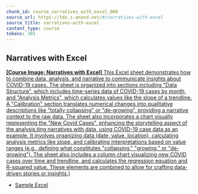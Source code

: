 ```yaml
---
chunk_id: course_narratives_with_excel_000
source_url: https://tds.s-anand.net/#/narratives-with-excel
source_title: narratives-with-excel
content_type: course
tokens: 301
---
```


## Narratives with Excel

[**[Course Image: Narratives with Excel]** This Excel sheet demonstrates how to combine data, analysis, and narrative to communicate insights about COVID-19 cases. The sheet is organized into sections including "Data Structure", which includes time-series data of COVID-19 cases by month, and "Analysis Metrics", which calculates values like the slope of a trendline. A "Calibration" section translates numerical changes into qualitative descriptions like "totally collapsing" or "de-growing", providing a narrative context to the raw data. The sheet also incorporates a chart visually representing the "New Covid Cases", enhancing the storytelling aspect of the analysis.ting narratives with data, using COVID-19 case data as an example. It involves organizing data (date, value, location), calculating analysis metrics like slope, and calibrating interpretations based on value ranges (e.g., defining what constitutes "collapsing," "growing," or "de-growing"). The sheet also includes a column chart visualizing new COVID cases over time and trendline, and calculates the regression equation and R-squared value. These elements are combined to allow for crafting data-driven stories or insights.)](https://youtu.be/CRNJerr3pI4)

- [Sample Excel](https://docs.google.com/spreadsheets/d/1Htmr5ar0ZX2nYW8Xerr9OaLJl3zS0gxY/view#gid=171350107)
